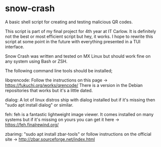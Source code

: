 # snow-crash

A basic shell script for creating and testing malicious QR codes.

This script is part of my final project for 4th year at IT Carlow. It is definitely not the best or most efficient script but hey, it works. 
I hope to rewrite this script at some point in the future with everything presented in a TUI interface. 

Snow Crash was written and tested on MX Linux but should work fine on any system using Bash or ZSH.

The following command line tools should be installed; 

libqrencode: Follow the instructions on this page -> https://fukuchi.org/works/qrencode/
             There is a version in the Debian repositories that works but it's a little dated.  

dialog: A lot of linux distros ship with dialog installed but if it's missing then "sudo apt install dialog" or similar.  

feh: feh is a fantastic lightweight image viewer. It comes installed on many systems but if it's missing on yours you can get it here -> https://feh.finalrewind.org/

zbarimg: "sudo apt install zbar-tools" or follow instructions on the official site -> http://zbar.sourceforge.net/index.html

